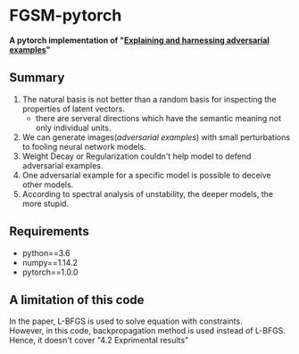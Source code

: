 # FGSM-pytorch
**A pytorch implementation of "[Explaining and harnessing adversarial examples](https://arxiv.org/abs/1412.6572)"**

## Summary
1. The natural basis is not better than a random basis for inspecting the properties of latent vectors.
   - there are serveral directions which have the semantic meaning not only individual units.
2. We can generate images(_adversarial examples_) with small perturbations to fooling neural network models.
3. Weight Decay or Regularization couldn't help model to defend adversarial examples.
4. One adversarial example for a specific model is possible to deceive other models.
5. According to spectral analysis of unstability, the deeper models, the more stupid.

## Requirements
* python==3.6   
* numpy==1.14.2   
* pytorch==1.0.0   

## A limitation of this code
In the paper, L-BFGS is used to solve equation with constraints.   
However, in this code, backpropagation method is used instead of L-BFGS.   
Hence, it doesn't cover "4.2 Exprimental results" 
